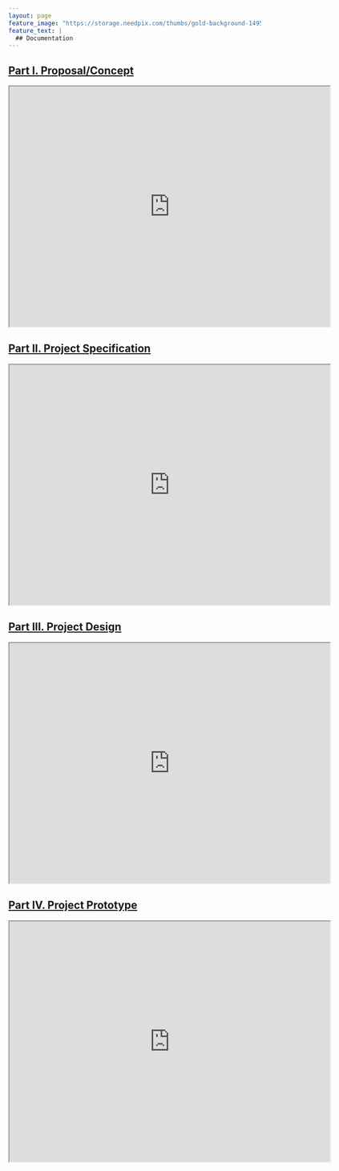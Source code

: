 ```yaml
---
layout: page
feature_image: "https://storage.needpix.com/thumbs/gold-background-1495823931axH.jpg"
feature_text: |
  ## Documentation 
---
```


<h2 style="text-decoration: underline">Part I. Proposal/Concept</h2>
<iframe src="https://drive.google.com/file/d/1SnKiD-Lp4-5wkCx--hzxT2nO9J7dbxVZ/preview" width="640" height="480"></iframe>

<h2 style="text-decoration: underline">Part II. Project Specification</h2>
<iframe src="https://drive.google.com/file/d/1hw_D2YyLfTH3sYxoixLJ3A35NdvLjUUY/preview" width="640" height="480"></iframe>

<h2 style="text-decoration: underline">Part III. Project Design</h2>
<iframe src="https://drive.google.com/file/d/1ijwlfvaNEtBw4UvRALjNvg5kBqfSRj4i/preview" width="640" height="480"></iframe>

<h2 style="text-decoration: underline">Part IV. Project Prototype</h2>
<iframe src="https://drive.google.com/file/d/1cwR5Jv2y-42_B81mtU-ySUh2HTcJ9iny/preview" width="640" height="480"></iframe>